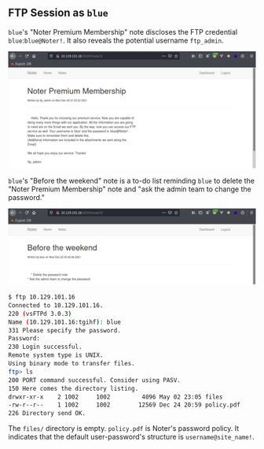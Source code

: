 ## FTP Session as `blue`

`blue`'s "Noter Premium Membership" note discloses the FTP credential `blue`:`blue@Noter!`. It also reveals the potential username `ftp_admin`.

![](images/Pasted%20image%2020220605095333.png)

`blue`'s "Before the weekend" note is a to-do list reminding `blue` to delete the "Noter Premium Membership" note and "ask the admin team to change the password."

![](images/Pasted%20image%2020220605095511.png)

```bash
$ ftp 10.129.101.16
Connected to 10.129.101.16.
220 (vsFTPd 3.0.3)
Name (10.129.101.16:tgihf): blue
331 Please specify the password.
Password:
230 Login successful.
Remote system type is UNIX.
Using binary mode to transfer files.
ftp> ls
200 PORT command successful. Consider using PASV.
150 Here comes the directory listing.
drwxr-xr-x    2 1002     1002         4096 May 02 23:05 files
-rw-r--r--    1 1002     1002        12569 Dec 24 20:59 policy.pdf
226 Directory send OK.
```

The `files/` directory is empty. `policy.pdf` is Noter's password policy. It indicates that the default user-password's structure is `username@site_name!`.
